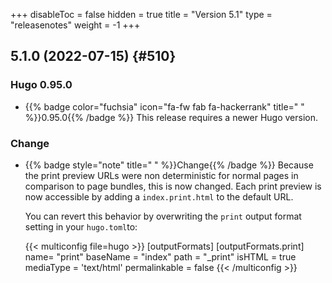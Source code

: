 +++
disableToc = false
hidden = true
title = "Version 5.1"
type = "releasenotes"
weight = -1
+++

## 5.1.0 (2022-07-15) {#510}

### Hugo 0.95.0

- {{% badge color="fuchsia" icon="fa-fw fab fa-hackerrank" title=" " %}}0.95.0{{% /badge %}} This release requires a newer Hugo version.

### Change

- {{% badge style="note" title=" " %}}Change{{% /badge %}} Because the print preview URLs were non deterministic for normal pages in comparison to page bundles, this is now changed. Each print preview is now accessible by adding a `index.print.html` to the default URL.

  You can revert this behavior by overwriting the `print` output format setting in your `hugo.toml`to:

  {{< multiconfig file=hugo >}}
  [outputFormats]
	[outputFormats.print]
	  name= "print"
	  baseName = "index"
	  path = "_print"
	  isHTML = true
	  mediaType = 'text/html'
	  permalinkable = false
  {{< /multiconfig >}}
